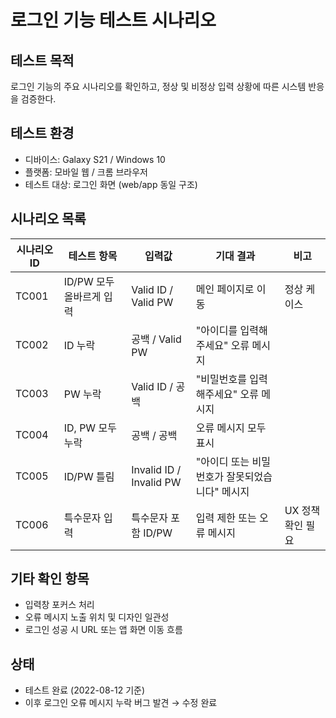 # 로그인 기능 테스트 시나리오

## 테스트 목적

로그인 기능의 주요 시나리오를 확인하고, 정상 및 비정상 입력 상황에 따른 시스템 반응을 검증한다.

## 테스트 환경

- 디바이스: Galaxy S21 / Windows 10
- 플랫폼: 모바일 웹 / 크롬 브라우저
- 테스트 대상: 로그인 화면 (web/app 동일 구조)

## 시나리오 목록

| 시나리오 ID | 테스트 항목 | 입력값 | 기대 결과 | 비고 |
| --- | --- | --- | --- | --- |
| TC001 | ID/PW 모두 올바르게 입력 | Valid ID / Valid PW | 메인 페이지로 이동 | 정상 케이스 |
| TC002 | ID 누락 | 공백 / Valid PW | "아이디를 입력해주세요" 오류 메시지 |  |
| TC003 | PW 누락 | Valid ID / 공백 | "비밀번호를 입력해주세요" 오류 메시지 |  |
| TC004 | ID, PW 모두 누락 | 공백 / 공백 | 오류 메시지 모두 표시 |  |
| TC005 | ID/PW 틀림 | Invalid ID / Invalid PW | "아이디 또는 비밀번호가 잘못되었습니다" 메시지 |  |
| TC006 | 특수문자 입력 | 특수문자 포함 ID/PW | 입력 제한 또는 오류 메시지 | UX 정책 확인 필요 |

## 기타 확인 항목

- 입력창 포커스 처리
- 오류 메시지 노출 위치 및 디자인 일관성
- 로그인 성공 시 URL 또는 앱 화면 이동 흐름

## 상태

- 테스트 완료 (2022-08-12 기준)
- 이후 로그인 오류 메시지 누락 버그 발견 → 수정 완료
